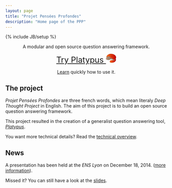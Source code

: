 ```yaml
---
layout: page
title: "Projet Pensées Profondes"
description: "Home page of the PPP"
---
```

{% include JB/setup %}

<div class="hero-unit" style="text-align:center;">
<p>A modular and open source question answering framework.</p>
<p><a class="btn btn-large" style="font-size: 25px;" href="http://askplatyp.us/">Try Platypus <img src="platypus_red.png" alt="Platypus logo" title="Platypus"></a></p>
<p><a href="demo.html">Learn</a> quickly how to use it.</p>
</div>

## The project

*Projet Pensées Profondes* are three french words, which mean literaly *Deep
Thought Project* in English. The aim of this project is to build an open source
question answering framework.

This project resulted in the creation of a generalist question answering tool, *[Platypus](http://askplatyp.us)*.

You want more technical details? Read the [technical overview](modules.html).

## News

A presentation has been held at the *ENS Lyon* on December 18, 2014.
([more information](http://www.ens-lyon.eu/actualites/dppi-2014-les-demos-publiques-projets-integres-des-m1-en-informatique-248516.kjsp?RH=ENS-LYON-FR-AGENDA)).

Missed it? You can still have a look at the [slides](documentation/publicPresentation.pdf).

